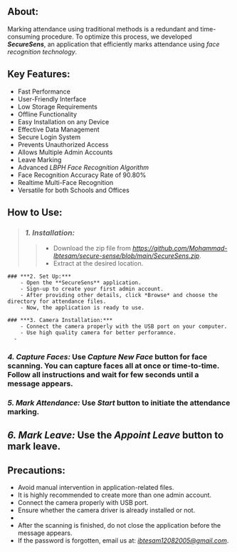 ## **About:**
Marking attendance using traditional methods is a redundant and time-consuming procedure. To optimize this process, we developed ***SecureSens***, an application that efficiently marks attendance using *face recognition technology*.



## **Key Features:**
  - Fast Performance
  - User-Friendly Interface
  - Low Storage Requirements
  - Offline Functionality
  - Easy Installation on any Device
  - Effective Data Management
  - Secure Login System
  - Prevents Unauthorized Access
  - Allows Multiple Admin Accounts
  - Leave Marking
  - Advanced *LBPH Face Recognition Algorithm*
  - Face Recognition Accuracy Rate of 90.80%
  - Realtime Multi-Face Recognition
  - Versatile for both Schools and Offices



## **How to Use:**
>### ***1. Installation:***
>>- Download the zip file from *https://github.com/Mohammad-Ibtesam/secure-sense/blob/main/SecureSens.zip*.
>>- Extract at the desired location.

    ### ***2. Set Up:*** 
        - Open the **SecureSens** application.
        - Sign-up to create your first admin account.
        - After providing other details, click *Browse* and choose the directory for attendance files.
        - Now, the application is ready to use.
  
    ### ***3. Camera Installation:*** 
        - Connect the camera properly with the USB port on your computer.
        - Use high quality camera for better perforamnce.
      - 
  
  ### ***4. Capture Faces:*** Use *Capture New Face* button for face scanning. You can capture faces all at once or time-to-time. Follow all instructions and wait for few seconds until a message appears.
  
  ### ***5. Mark Attendance:*** Use *Start* button to initiate the attendance marking.
  
  ## ***6. Mark Leave:*** Use the *Appoint Leave* button to mark leave.



## **Precautions:**
- Avoid manual intervention in application-related files.
- It is highly recommended to create more than one admin account.
- Connect the camera properly with USB port.
- Ensure whether the camera driver is already installed or not.
- 
- After the scanning is finished, do not close the application before the message appears.
- If the password is forgotten, email us at: *ibtesam12082005@gmail.com*.
